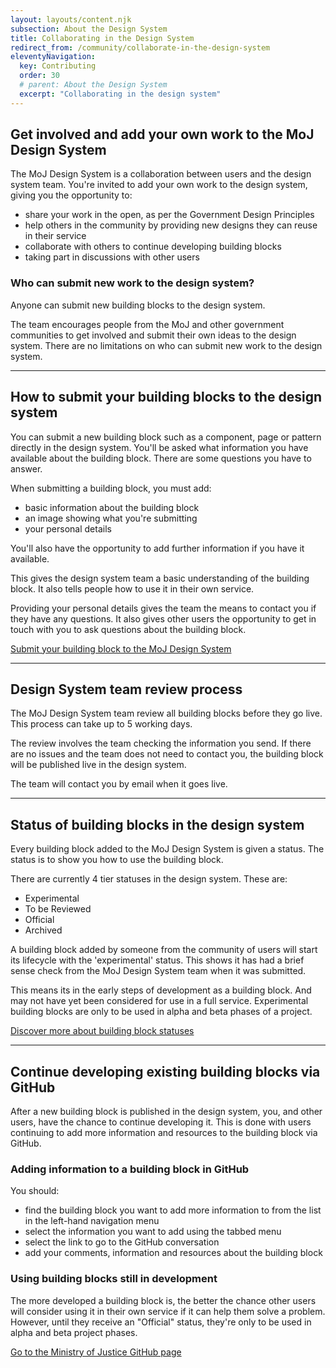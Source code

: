 ```yaml
---
layout: layouts/content.njk
subsection: About the Design System
title: Collaborating in the Design System
redirect_from: /community/collaborate-in-the-design-system
eleventyNavigation:
  key: Contributing
  order: 30
  # parent: About the Design System
  excerpt: "Collaborating in the design system"
---
```


## Get involved and add your own work to the MoJ Design System

The MoJ Design System is a collaboration between users and the design system team. You're invited to add your own work to the design system, giving you the opportunity to:

- share your work in the open, as per the Government Design Principles
- help others in the community by providing new designs they can reuse in their service
- collaborate with others to continue developing building blocks
- taking part in discussions with other users

### Who can submit new work to the design system?

Anyone can submit new building blocks to the design system.

The team encourages people from the MoJ and other government communities to get involved and submit their own ideas to the design system. There are no limitations on who can submit new work to the design system.

<hr />

## How to submit your building blocks to the design system

You can submit a new building block such as a component, page or pattern directly in the design system. You'll be asked what information you have available about the building block. There are some questions you have to answer.

When submitting a building block, you must add:

- basic information about the building block
- an image showing what you're submitting
- your personal details

You'll also have the opportunity to add further information if you have it available.

This gives the design system team a basic understanding of the building block. It also tells people how to use it in their own service.

Providing your personal details gives the team the means to contact you if they have any questions. It also gives other users the opportunity to get in touch with you to ask questions about the building block.

[Submit your building block to the MoJ Design System]()

<hr />

## Design System team review process

The MoJ Design System team review all building blocks before they go live. This process can take up to 5 working days.

The review involves the team checking the information you send. If there are no issues and the team does not need to contact you, the building block will be published live in the design system.

The team will contact you by email when it goes live.

<hr />

## Status of building blocks in the design system

Every building block added to the MoJ Design System is given a status. The status is to show you how to use the building block.

There are currently 4 tier statuses in the design system. These are:

- Experimental
- To be Reviewed
- Official
- Archived

A building block added by someone from the community of users will start its lifecycle with the 'experimental' status. This shows it has had a brief sense check from the MoJ Design System team when it was submitted.

This means its in the early steps of development as a building block. And may not have yet been considered for use in a full service. Experimental building blocks are only to be used in alpha and beta phases of a project.

[Discover more about building block statuses]()

<hr />

## Continue developing existing building blocks via GitHub

After a new building block is published in the design system, you, and other users, have the chance to continue developing it. This is done with users continuing to add more information and resources to the building block via GitHub.

### Adding information to a building block in GitHub

You should:

- find the building block you want to add more information to from the list in the left-hand navigation menu
- select the information you want to add using the tabbed menu
- select the link to go to the GitHub conversation
- add your comments, information and resources about the building block

### Using building blocks still in development

The more developed a building block is, the better the chance other users will consider using it in their own service if it can help them solve a problem. However, until they receive an "Official" status, they're only to be used in alpha and beta project phases.

[Go to the Ministry of Justice GitHub page]()
